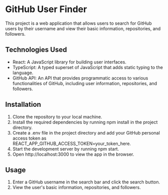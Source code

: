 # GitHub User Finder

This project is a web application that allows users to search for GitHub users by their username and view their basic information, repositories, and followers.

## Technologies Used

* React: A JavaScript library for building user interfaces.
* TypeScript: A typed superset of JavaScript that adds static typing to the language.
* GitHub API: An API that provides programmatic access to various functionalities of GitHub, including user information, repositories, and followers.

## Installation

1. Clone the repository to your local machine.
2. Install the required dependencies by running npm install in the project directory.
3. Create a .env file in the project directory and add your GitHub personal access token as REACT_APP_GITHUB_ACCESS_TOKEN=your_token_here.
4. Start the development server by running npm start.
5. Open http://localhost:3000 to view the app in the browser.

## Usage

1. Enter a GitHub username in the search bar and click the search button.
2. View the user's basic information, repositories, and followers.
